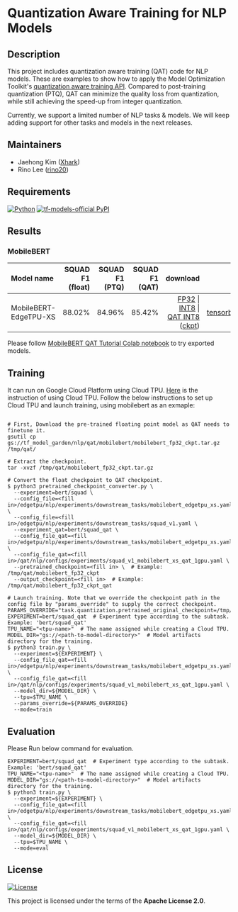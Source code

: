 # Quantization Aware Training for NLP Models

## Description

This project includes quantization aware training (QAT) code for NLP models.
These are examples to show how to apply the Model Optimization Toolkit's
[quantization aware training API](https://www.tensorflow.org/model_optimization/guide/quantization/training).
Compared to post-training quantization (PTQ), QAT can minimize the quality loss
from quantization, while still achieving the speed-up from integer quantization.

Currently, we support a limited number of NLP tasks & models. We will keep
adding support for other tasks and models in the next releases.

## Maintainers

- Jaehong Kim ([Xhark](https://github.com/Xhark))
- Rino Lee ([rino20](https://github.com/rino20))

## Requirements

[![Python](https://img.shields.io/pypi/pyversions/tensorflow.svg?style=plastic)](https://badge.fury.io/py/tensorflow)
[![tf-models-official PyPI](https://badge.fury.io/py/tf-models-official.svg)](https://badge.fury.io/py/tf-models-official)

## Results
### MobileBERT

Model name            | SQUAD F1 (float) | SQUAD F1 (PTQ) | SQUAD F1 (QAT) | download   | links
:-------------------- | ---------------: | -------------: | -------------: | ---------: | ----:
MobileBERT-EdgeTPU-XS | 88.02%           | 84.96%         | 85.42%         | [FP32](https://storage.googleapis.com/tf_model_garden/nlp/qat/mobilebert/model_fp32.tflite) \| [INT8](https://storage.googleapis.com/tf_model_garden/nlp/qat/mobilebert/model_int8_ptq.tflite) \| [QAT INT8](https://storage.googleapis.com/tf_model_garden/nlp/qat/mobilebert/model_qat.tflite) ([ckpt](https://storage.googleapis.com/tf_model_garden/nlp/qat/mobilebert/mobilebert_qat.tar.gz)) | [tensorboard](https://tensorboard.dev/experiment/ky0gSa6nQva2a5ppL4Mtzw/#scalars)

Please follow
[MobileBERT QAT Tutorial Colab notebook](https://colab.research.google.com/github/tensorflow/models/blob/master/official/projects/qat/nlp/docs/MobileBERT_QAT_tutorial.ipynb)
to try exported models.

## Training

It can run on Google Cloud Platform using Cloud TPU.
[Here](https://cloud.google.com/tpu/docs/how-to) is the instruction of using
Cloud TPU. Follow the below instructions to set up Cloud TPU and launch
training, using mobilebert as an exmaple:

```shell

# First, Download the pre-trained floating point model as QAT needs to finetune it.
gsutil cp gs://tf_model_garden/nlp/qat/mobilebert/mobilebert_fp32_ckpt.tar.gz /tmp/qat/

# Extract the checkpoint.
tar -xvzf /tmp/qat/mobilebert_fp32_ckpt.tar.gz

# Convert the float checkpoint to QAT checkpoint.
$ python3 pretrained_checkpoint_converter.py \
  --experiment=bert/squad \
  --config_file=<fill in>/edgetpu/nlp/experiments/downstream_tasks/mobilebert_edgetpu_xs.yaml \
  --config_file=<fill in>/edgetpu/nlp/experiments/downstream_tasks/squad_v1.yaml \
  --experiment_qat=bert/squad_qat \
  --config_file_qat=<fill in>/edgetpu/nlp/experiments/downstream_tasks/mobilebert_edgetpu_xs.yaml \
  --config_file_qat=<fill in>/qat/nlp/configs/experiments/squad_v1_mobilebert_xs_qat_1gpu.yaml \
  --pretrained_checkpoint=<fill in> \  # Example: /tmp/qat/mobilebert_fp32_ckpt
  --output_checkpoint=<fill in>  # Example: /tmp/qat/mobilebert_fp32_ckpt_qat

# Launch training. Note that we override the checkpoint path in the config file by "params_override" to supply the correct checkpoint.
PARAMS_OVERRIDE="task.quantization.pretrained_original_checkpoint=/tmp/qat/mobilebert_fp32_ckpt_qat"
EXPERIMENT=bert/squad_qat  # Experiment type according to the subtask. Example: 'bert/squad_qat'
TPU_NAME="<tpu-name>"  # The name assigned while creating a Cloud TPU.
MODEL_DIR="gs://<path-to-model-directory>"  # Model artifacts directory for the training.
$ python3 train.py \
  --experiment=${EXPERIMENT} \
  --config_file_qat=<fill in>/edgetpu/nlp/experiments/downstream_tasks/mobilebert_edgetpu_xs.yaml \
  --config_file_qat=<fill in>/qat/nlp/configs/experiments/squad_v1_mobilebert_xs_qat_1gpu.yaml \
  --model_dir=${MODEL_DIR} \
  --tpu=$TPU_NAME \
  --params_override=${PARAMS_OVERRIDE}
  --mode=train
```

## Evaluation

Please Run below command for evaluation.

```shell
EXPERIMENT=bert/squad_qat  # Experiment type according to the subtask. Example: 'bert/squad_qat'
TPU_NAME="<tpu-name>"  # The name assigned while creating a Cloud TPU.
MODEL_DIR="gs://<path-to-model-directory>"  # Model artifacts directory for the training.
$ python3 train.py \
  --experiment=${EXPERIMENT} \
  --config_file_qat=<fill in>/edgetpu/nlp/experiments/downstream_tasks/mobilebert_edgetpu_xs.yaml \
  --config_file_qat=<fill in>/qat/nlp/configs/experiments/squad_v1_mobilebert_xs_qat_1gpu.yaml \
  --model_dir=${MODEL_DIR} \
  --tpu=$TPU_NAME \
  --mode=eval
```

## License

[![License](https://img.shields.io/badge/License-Apache%202.0-blue.svg)](https://opensource.org/licenses/Apache-2.0)

This project is licensed under the terms of the **Apache License 2.0**.



